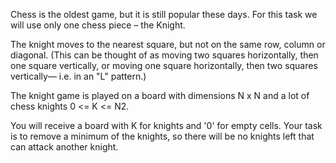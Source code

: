 Chess is the oldest game, but it is still popular these days. For this task we will use only one chess piece – the Knight. 

The knight moves to the nearest square, but not on the same row, column or diagonal. (This can be thought of as moving two squares horizontally, then one square vertically, or moving one square horizontally, then two squares vertically— i.e. in an "L" pattern.) 

The knight game is played on a board with dimensions N x N and a lot of chess knights 0 <= K <= N2. 

You will receive a board with K for knights and '0' for empty cells. Your task is to remove a minimum of the knights, so there will be no knights left that can attack another knight. 

